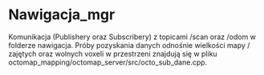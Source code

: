 # Nawigacja_mgr
Komunikacja (Publishery oraz Subscribery) z topicami /scan oraz /odom w folderze nawigacja.
Próby pozyskania danych odnośnie wielkości mapy / zajętych oraz wolnych voxeli w przestrzeni znajdują się w pliku octomap_mapping/octomap_server/src/octo_sub_dane.cpp.
